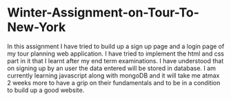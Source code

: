 # Winter-Assignment-on-Tour-To-New-York

In this assignment I have tried to build up a sign up page and a login page of my tour planning web application. I have tried to implement the html and css part in it that I learnt after my end term examinations. I have understood that on signing up by an user the data entered will be stored in database. I am currently learning javascript along with mongoDB and it will take me atmax 2 weeks more to have a grip on their fundamentals and to be in a condition to build up a good website.
